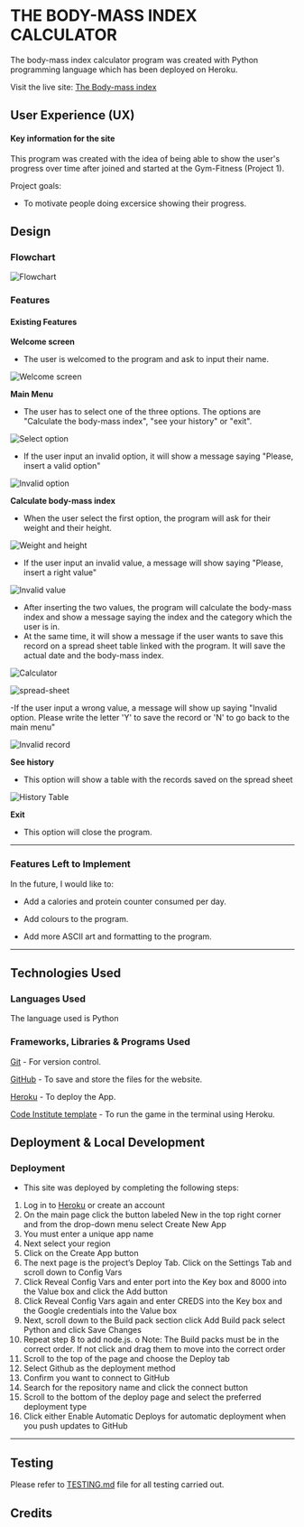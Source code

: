 # THE BODY-MASS INDEX CALCULATOR

The body-mass index calculator program was created with Python programming language which has been deployed on Heroku.

Visit the live site: [The Body-mass index](https://body-mass-index-calculator-1e646be6468f.herokuapp.com/)

## User Experience (UX)

#### Key information for the site

This program was created with the idea of ​​being able to show the user's progress over time after joined and started at the Gym-Fitness (Project 1).

Project goals:

- To motivate people doing excersice showing their progress.

## Design

### Flowchart

![Flowchart](https://github.com/jpsantostefano/body-mass-index-calculator/blob/main/docs/features/Flowchart.jpeg)

### Features

#### Existing Features

**Welcome screen**

- The user is welcomed to the program and ask to input their name.

![Welcome screen](https://github.com/jpsantostefano/body-mass-index-calculator/blob/main/docs/features/welcome.jpg)

**Main Menu**

- The user has to select one of the three options. The options are "Calculate the body-mass index", "see your history" or "exit". 

![Select option](https://github.com/jpsantostefano/body-mass-index-calculator/blob/main/docs/features/main-menu.jpg)

- If the user input an invalid option, it will show a message saying "Please, insert a valid option"

![Invalid option](https://github.com/jpsantostefano/body-mass-index-calculator/blob/main/docs/features/invalid-mainmenu.jpg)

**Calculate body-mass index**

- When the user select the first option, the program will ask for their weight and their height.

![Weight and height](https://github.com/jpsantostefano/body-mass-index-calculator/blob/main/docs/features/height.jpg)

- If the user input an invalid value, a message will show saying "Please, insert a right value"

![Invalid value](https://github.com/jpsantostefano/body-mass-index-calculator/blob/main/docs/features/invalid-calculator.jpg)

- After inserting the two values, the program will calculate the body-mass index and show a message saying the index and the category which the user is in.
- At the same time, it will show a message if the user wants to save this record on a spread sheet table linked with the program. It will save the actual date and the body-mass index.

![Calculator](https://github.com/jpsantostefano/body-mass-index-calculator/blob/main/docs/features/result.jpg)

![spread-sheet](https://github.com/jpsantostefano/body-mass-index-calculator/blob/main/docs/features/spread-sheet.jpg)

-If the user input a wrong value, a message will show up saying "Invalid option. Please write the letter 'Y' to save the record or 'N' to go back to the main menu"

![Invalid record](https://github.com/jpsantostefano/body-mass-index-calculator/blob/main/docs/features/invalid-record.jpg)

**See history**

- This option will show a table with the records saved on the spread sheet

![History Table](https://github.com/jpsantostefano/body-mass-index-calculator/blob/main/docs/features/table-history.jpg)

**Exit**

- This option will close the program.

---

### Features Left to Implement

In the future, I would like to:

- Add a calories and protein counter consumed per day.

- Add colours to the program.

- Add more ASCII art and formatting to the program.

---

## Technologies Used

### Languages Used

The language used is Python

### Frameworks, Libraries & Programs Used

[Git](https://git-scm.com/) - For version control.

[GitHub](https://github.com/) - To save and store the files for the website.

[Heroku](https://id.heroku.com/) - To deploy the App.

[Code Institute template](https://github.com/Code-Institute-Org/p3-template) - To run the game in the terminal using Heroku.

## Deployment & Local Development

### Deployment

- This site was deployed by completing the following steps:

1. Log in to [Heroku](https://id.heroku.com) or create an account
2. On the main page click the button labeled New in the top right corner and from the drop-down menu select Create New App
3. You must enter a unique app name
4. Next select your region
5. Click on the Create App button
6. The next page is the project’s Deploy Tab. Click on the Settings Tab and scroll down to Config Vars
7. Click Reveal Config Vars and enter port into the Key box and 8000 into the Value box and click the Add button
8. Click Reveal Config Vars again and enter CREDS into the Key box and the Google credentials into the Value box
9. Next, scroll down to the Build pack section click Add Build pack select Python and click Save Changes
10. Repeat step 8 to add node.js. o Note: The Build packs must be in the correct order. If not click and drag them to move into the correct order
11. Scroll to the top of the page and choose the Deploy tab
12. Select Github as the deployment method
13. Confirm you want to connect to GitHub
14. Search for the repository name and click the connect button
15. Scroll to the bottom of the deploy page and select the preferred deployment type
16. Click either Enable Automatic Deploys for automatic deployment when you push updates to GitHub

---

## Testing

Please refer to [TESTING.md](TESTING.md) file for all testing carried out.

## Credits

